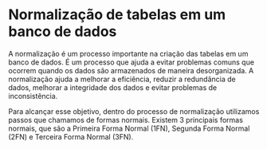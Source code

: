 # Normalização de tabelas em um banco de dados

A normalização é um processo importante na criação das tabelas em
um banco de dados. É um processo que ajuda a evitar problemas comuns que
ocorrem quando os dados são armazenados de maneira desorganizada. A
normalização ajuda a melhorar a eficiência, reduzir a redundância de dados,
melhorar a integridade dos dados e evitar problemas de inconsistência.

Para alcançar esse objetivo, dentro do processo de normalização utilizamos
passos que chamamos de formas normais. Existem 3 principais formas normais,
que são a Primeira Forma Normal (1FN), Segunda Forma Normal (2FN) e
Terceira Forma Normal (3FN).
